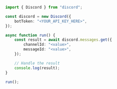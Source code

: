 <!-- Start SDK Example Usage [usage] -->
```typescript
import { Discord } from "discord";

const discord = new Discord({
    botToken: "<YOUR_API_KEY_HERE>",
});

async function run() {
    const result = await discord.messages.get({
        channelId: "<value>",
        messageId: "<value>",
    });

    // Handle the result
    console.log(result);
}

run();

```
<!-- End SDK Example Usage [usage] -->